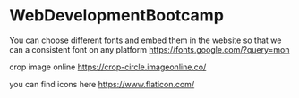 # WebDevelopmentBootcamp

You can choose different fonts and embed them in the website so that we can a consistent font on any platform
https://fonts.google.com/?query=mon

crop image online
https://crop-circle.imageonline.co/

you can find icons here 
https://www.flaticon.com/